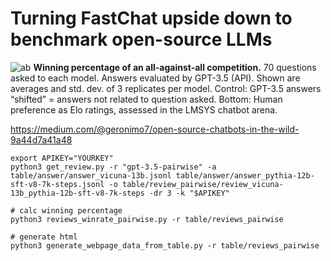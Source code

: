 # Turning FastChat upside down to benchmark open-source LLMs

![ab](https://miro.medium.com/v2/resize:fit:2000/format:webp/1*KFhkCoBTkc2rGSinOTEt5w.png)
**Winning percentage of an all-against-all competition.** 70 questions asked to each model. Answers evaluated by GPT-3.5 (API). Shown are averages and std. dev. of 3 replicates per model. Control: GPT-3.5 answers “shifted” = answers not related to question asked. Bottom: Human preference as Elo ratings, assessed in the LMSYS chatbot arena.

https://medium.com/@geronimo7/open-source-chatbots-in-the-wild-9a44d7a41a48

```# get reviews from OpenAI API for Vicuna vs OA Pythia-12B, 3 replicates
export APIKEY="YOURKEY"
python3 get_review.py -r "gpt-3.5-pairwise" -a table/answer/answer_vicuna-13b.jsonl table/answer/answer_pythia-12b-sft-v8-7k-steps.jsonl -o table/review_pairwise/review_vicuna-13b_pythia-12b-sft-v8-7k-steps -dr 3 -k "$APIKEY"

# calc winning percentage
python3 reviews_winrate_pairwise.py -r table/reviews_pairwise

# generate html
python3 generate_webpage_data_from_table.py -r table/reviews_pairwise
```
